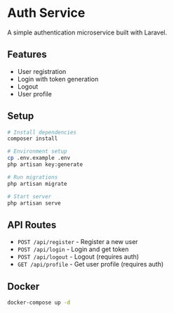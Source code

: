 # Auth Service

A simple authentication microservice built with Laravel.

## Features

- User registration
- Login with token generation
- Logout
- User profile

## Setup

```bash
# Install dependencies
composer install

# Environment setup
cp .env.example .env
php artisan key:generate

# Run migrations
php artisan migrate

# Start server
php artisan serve
```

## API Routes

- `POST /api/register` - Register a new user
- `POST /api/login` - Login and get token
- `POST /api/logout` - Logout (requires auth)
- `GET /api/profile` - Get user profile (requires auth)

## Docker

```bash
docker-compose up -d
```
